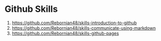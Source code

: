 # Github Skills
1. https://github.com/Rebornian48/skills-introduction-to-github
2. https://github.com/Rebornian48/skills-communicate-using-markdown
3. https://github.com/Rebornian48/skills-github-pages
